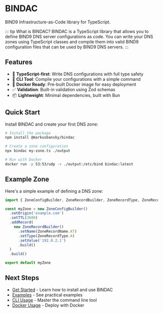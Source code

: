 # BINDAC

BIND9 Infrastructure-as-Code library for TypeScript.

::: tip What is BINDAC?
BINDAC is a TypeScript library that allows you to define BIND9 DNS server configurations as code. You can write your DNS zones using TypeScript classes and compile them into valid BIND9 configuration files that can be used by BIND9 DNS servers.
:::

## Features

- 🚀 **TypeScript-first**: Write DNS configurations with full type safety
- 🔧 **CLI Tool**: Compile your configurations with a simple command
- 🐳 **Docker Ready**: Pre-built Docker image for easy deployment
- ✅ **Validation**: Built-in validation using Zod schemas
- 📦 **Lightweight**: Minimal dependencies, built with Bun

## Quick Start

Install BINDAC and create your first DNS zone:

```bash
# Install the package
npm install @markusbansky/bindac

# Create a zone configuration
npx bindac my-zone.ts ./output

# Run with Docker
docker run -p 53:53/udp -v ./output:/etc/bind bindac:latest
```

## Example Zone

Here's a simple example of defining a DNS zone:

```typescript
import { ZoneConfigBuilder, ZoneRecordBuilder, ZoneRecordType, ZoneRecordName } from '@markusbansky/bindac'

const myZone = new ZoneConfigBuilder()
  .setOrigin('example.com')
  .setTTL(3600)
  .addRecord(
    new ZoneRecordBuilder()
      .setName(ZoneRecordName.AT)
      .setType(ZoneRecordType.A)
      .setValue('192.0.2.1')
      .build()
  )
  .build()

export default myZone
```

## Next Steps

- [Get Started](/guide/getting-started) - Learn how to install and use BINDAC
- [Examples](/examples/) - See practical examples
- [CLI Usage](/guide/cli-usage) - Master the command line tool
- [Docker Usage](/guide/docker-usage) - Deploy with Docker